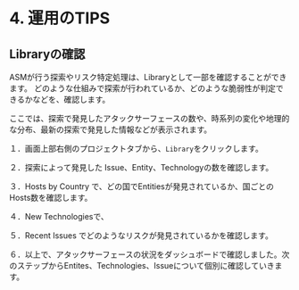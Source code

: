 # 4. 運用のTIPS

## Libraryの確認

ASMが行う探索やリスク特定処理は、Libraryとして一部を確認することができます。
どのような仕組みで探索が行われているか、どのような脆弱性が判定できるかなどを、確認します。







ここでは、探索で発見したアタックサーフェースの数や、時系列の変化や地理的な分布、最新の探索で発見した情報などが表示されます。



１．画面上部右側のプロジェクトタブから、`Library`をクリックします。



２．探索によって発見した Issue、Entity、Technologyの数を確認します。

３．Hosts by Country で、どの国でEntitiesが発見されているか、国ごとのHosts数を確認します。

４．New Technologiesで、

５．Recent Issues でどのようなリスクが発見されているかを確認します。

６．以上で、アタックサーフェースの状況をダッシュボードで確認しました。次のステップからEntites、Technologies、Issueについて個別に確認していきます。
